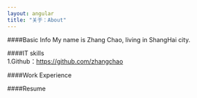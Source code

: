 ```yaml
---
layout: angular
title: "关于：About"
---
```

####Basic Info
My name is Zhang Chao, living in ShangHai city.  

####IT skills  
1.Github：https://github.com/zhangchao  

####Work Experience  


####Resume
